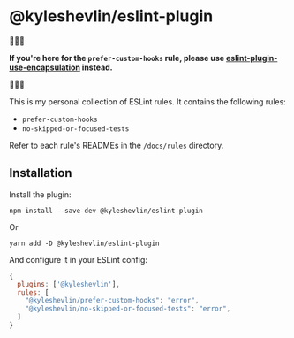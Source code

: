 # @kyleshevlin/eslint-plugin

📢📢📢

**If you're here for the `prefer-custom-hooks` rule, please use [eslint-plugin-use-encapsulation](https://github.com/kyleshevlin/eslint-plugin-use-encapsulation) instead.**

📢📢📢

This is my personal collection of ESLint rules. It contains the following rules:

- `prefer-custom-hooks`
- `no-skipped-or-focused-tests`

Refer to each rule's READMEs in the `/docs/rules` directory.

## Installation

Install the plugin:

```
npm install --save-dev @kyleshevlin/eslint-plugin
```

Or

```
yarn add -D @kyleshevlin/eslint-plugin
```

And configure it in your ESLint config:

```javascript
{
  plugins: ['@kyleshevlin'],
  rules: [
    "@kyleshevlin/prefer-custom-hooks": "error",
    "@kyleshevlin/no-skipped-or-focused-tests": "error",
  ]
}
```
